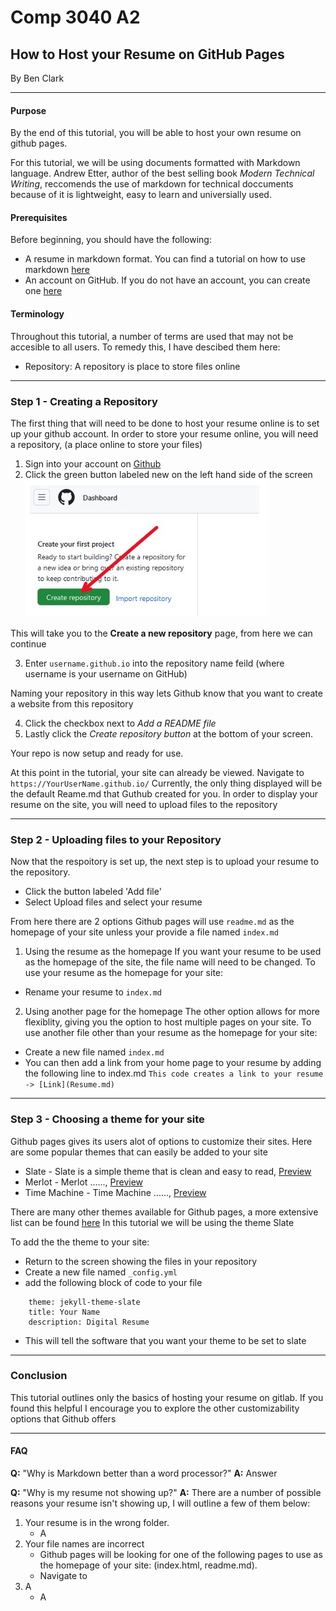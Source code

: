 # Comp 3040 A2
## How to Host your Resume on GitHub Pages
By Ben Clark

---
#### Purpose
By the end of this tutorial, you will be able to host your own resume on github pages. 

For this tutorial, we will be using documents formatted with Markdown language.
Andrew Etter, author of the best selling book _Modern Technical Writing_, reccomends the use of markdown for technical doccuments because of it is lightweight, easy to learn and universially used. 

#### Prerequisites
Before beginning, you should have the following:
- A resume in markdown format. You can find a tutorial on how to use markdown [here](https://www.markdowntutorial.com/)
- An account on GitHub. If you do not have an account, you can create one [here](https://github.com/signup)

#### Terminology
Throughout this tutorial, a number of terms are used that may not be accesible to all users. To remedy this, I have descibed them here:
- Repository: A repository is place to store files online

---

### Step 1 - Creating a Repository
The first thing that will need to be done to host your resume online is to set up your github account. In order to store your resume online, you will need a repository, (a place online to store your files)
1. Sign into your account on [Github](https://github.com/)
2. Click the green button labeled new on the left hand side of the screen
![CreateRepo](assets/CreateRepo.jpg) 

This will take you to the **Create a new repository** page, from here we can continue

3. Enter ``` username.github.io ``` into the repository name feild (where username is your username on GitHub)

Naming your repository in this way lets Github know that you want to create a website from this repository

4. Click the checkbox next to _Add a README file_
5. Lastly click the _Create repository button_ at the bottom of your screen. 

Your repo is now setup and ready for use.

At this point in the tutorial, your site can already be viewed. 
Navigate to ```https://YourUserName.github.io/```
Currently, the only thing displayed will be the default Reame.md that Guthub created for you.
In order to display your resume on the site, you will need to upload files to the repository

---

### Step 2 - Uploading files to your Repository
Now that the respoitory is set up, the next step is to upload your resume to the repository.
- Click the button labeled 'Add file'
- Select Upload files and select your resume

From here there are 2 options
Github pages will use ```readme.md``` as the homepage of your site unless your provide a file named ```index.md```

1. Using the resume as the homepage
If you want your resume to be used as the homepage of the site, the file name will need to be changed.
To use your resume as the homepage for your site:
- Rename your resume to ```index.md```

2. Using another page for the homepage
The other option allows for more flexiblity, giving you the option to host multiple pages on your site.
To use another file other than your resume as the homepage for your site:
- Create a new file named ```index.md```
- You can then add a link from your home page to your resume by adding the following line to index.md
``` This code creates a link to your resume -> [Link](Resume.md) ```

---

### Step 3 - Choosing a theme for your site
Github pages gives its users alot of options to customize their sites.
Here are some popular themes that can easily be added to your site
- Slate - Slate is a simple theme that is clean and easy to read,  [Preview](https://pages-themes.github.io/slate/)
- Merlot - Merlot ......,  [Preview](https://pages-themes.github.io/merlot/)
- Time Machine - Time Machine ......,  [Preview](https://pages-themes.github.io/time-machine/)

There are many other themes available for Github pages, a more extensive list can be found [here](https://pages.github.com/themes/)
In this tutorial we will be using the theme Slate

To add the the theme to your site:
- Return to the screen showing the files in your repository
- Create a new file named ```_config.yml```
- add the following block of code to your file

```
    theme: jekyll-theme-slate
    title: Your Name
    description: Digital Resume
```

- This will tell the software that you want your theme to be set to slate

---

### Conclusion
This tutorial outlines only the basics of hosting your resume on gitlab. If you found this helpful I encourage you to explore the other customizability options that Github offers

--- 

#### FAQ

**Q:** "Why is Markdown better than a word processor?"
**A:**  Answer

**Q:**  "Why is my resume not showing up?"
**A:**  There are a number of possible reasons your resume isn't showing up, I will outline a few of them below:

1. Your resume is in the wrong folder.
    - A
2. Your file names are incorrect
    - Github pages will be looking for one of the following pages to use as the homepage of your site: (index.html, readme.md).
    - Navigate to 
3. A
    - A